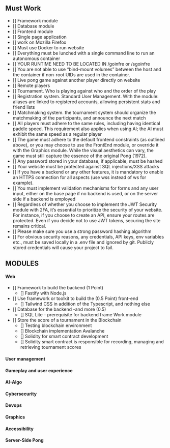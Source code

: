 ## Must Work
* [] Framework module 
* [] Database module 
* [] Frontend module
* [] Single page application
* [] work on Mozilla Firefox 
* [] Must use Docker to run website
* [] Everything must be lunched with a single command line to run an autonomous container 
* [] YOUR RUNTIME NEED TO BE LOCATED IN /goinfre or /sgoinfre
* [] You are not able to use “bind-mount volumes” between the host
and the container if non-root UIDs are used in the container.
* [] Live pong game against another player directly on website
* [] Remote players
* [] Tournament. Who is playing against who and the order of the play 
* [] Registration system. Standard User Management.  With the module: aliases are linked to registered
accounts, allowing persistent stats and friend lists
* [] Matchmaking system.  the tournament system should organize the matchmaking of the participants, and announce the next match
* [] All players must adhere to the same rules, including having identical paddle speed.
This requirement also applies when using AI; the AI must exhibit the same speed
as a regular player
* [] The game must adhere to the default frontend constraints (as outlined above), or
you may choose to use the FrontEnd module, or override it with the Graphics
module. While the visual aesthetics can vary, the game must still capture the
essence of the original Pong (1972).
* [] Any password stored in your database, if applicable, must be hashed
* [] Your website must be protected against SQL injections/XSS attacks
* [] If you have a backend or any other features, it is mandatory to enable an HTTPS
connection for all aspects (use wss instead of ws for example).
* []  You must implement validation mechanisms for forms and any user input, either on
the base page if no backend is used, or on the server side if a backend is employed
* [] Regardless of whether you choose to implement the JWT Security module with
2FA, it’s essential to prioritize the security of your website. For instance, if you
choose to create an API, ensure your routes are protected. Even if you decide not
to use JWT tokens, securing the site remains critical.
* [] Please make sure you use a strong password hashing algorithm
* [] For obvious security reasons, any credentials, API keys, env
variables etc., must be saved locally in a .env file and ignored
by git. Publicly stored credentials will cause your project to fail.

## MODULES 
#### Web
* [] Framework to build the backend (1 Point)
  * [] Fastify with Node.js
* [] Use framework or toolkit to build the (0.5 Point) front-end
  * [] Tailwind CSS in addition of the Typescript, and nothing else 
* [] Database for the backend -and more (0.5)
  * [] SQL Lite - prerequisite for backend frame Work module 
* [] Store the score of a tournament in the Blockchain
  * [] Testing blockchain environment 
  * [] Blockchain implementation Avalanche 
  * [] Solidity for smart contract development
  * [] Solidity smart contract is responsible for recording, managing and retrieving tournament scores
#### User management
#### Gameplay and user experience
#### AI-Algo
#### Cybersecurity
#### Devops
#### Graphics 
#### Accessibility
#### Server-Side Pong
